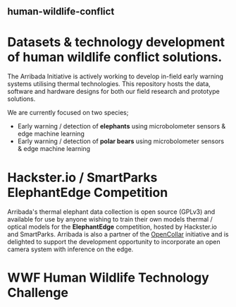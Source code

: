 ## human-wildlife-conflict
# Datasets &amp; technology development of human wildlife conflict solutions.

The Arribada Initiative is actively working to develop in-field early warning systems utilising thermal technologies. This repository hosts the data, software and hardware designs for both our field research and prototype solutions.

We are currently focused on two species;

* Early warning / detection of **elephants** using microbolometer sensors & edge machine learning
* Early warning / detection of **polar bears** using microbolometer sensors & edge machine learning

# Hackster.io / SmartParks ElephantEdge Competition

Arribada's thermal elephant data collection is open source (GPLv3) and available for use by anyone wishing to train their own models thermal / optical models for the **ElephantEdge** competition, hosted by Hackster.io and SmartParks. Arribada is also a partner of the [OpenCollar](https://opencollar.io) initiative and is delighted to support the development opportunity to incorporate an open camera system with inference on the edge.

# WWF Human Wildlife Technology Challenge


